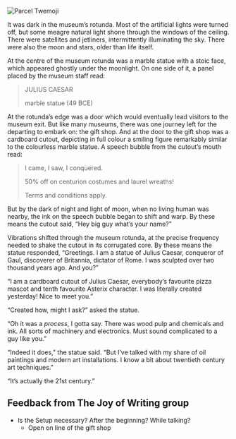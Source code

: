 ![Parcel Twemoji](/j-cardboard-0/attachments/thumbnail.svg)

It was dark in the museum’s rotunda. Most of the artificial lights were turned off, but some meagre natural light shone through the windows of the ceiling. There were satellites and jetliners, intermittently illuminating the sky. There were also the moon and stars, older than life itself.

At the centre of the museum rotunda was a marble statue with a stoic face, which appeared ghostly under the moonlight. On one side of it, a panel placed by the museum staff read:

> JULIUS CAESAR
>
> marble statue (49 BCE)

At the rotunda’s edge was a door which would eventually lead visitors to the museum exit. But like many museums, there was one journey left for the departing to embark on: the gift shop. And at the door to the gift shop was a cardboard cutout, depicting in full colour a smiling figure remarkably similar to the colourless marble statue. A speech bubble from the cutout’s mouth read:

> I came, I saw, I conquered.
>
> 50% off on centurion costumes and laurel wreaths!
>
> Terms and conditions apply.

But by the dark of night and light of moon, when no living human was nearby, the ink on the speech bubble began to shift and warp. By these means the cutout said, “Hey big guy what’s your name?”

Vibrations shifted through the museum rotunda, at the precise frequency needed to shake the cutout in its corrugated core. By these means the statue responded, “Greetings. I am a statue of Julius Caesar, conqueror of Gaul, discoverer of Britannia, dictator of Rome. I was sculpted over two thousand years ago. And you?”

“I am a cardboard cutout of Julius Caesar, everybody’s favourite pizza mascot and tenth favourite Asterix character. I was literally created yesterday! Nice to meet you.”

“Created how, might I ask?” asked the statue.

“Oh it was a *process*, I gotta say. There was wood pulp and chemicals and ink. All sorts of machinery and electronics. Must sound complicated to a guy like you.”

“Indeed it does,” the statue said. “But I’ve talked with my share of oil paintings and modern art installations. I know a bit about twentieth century art techniques.”

“It’s actually the 21st century.”

## Feedback from The Joy of Writing group

+ Is the Setup necessary? After the beginning? While talking?
  + Open on line of the gift shop
